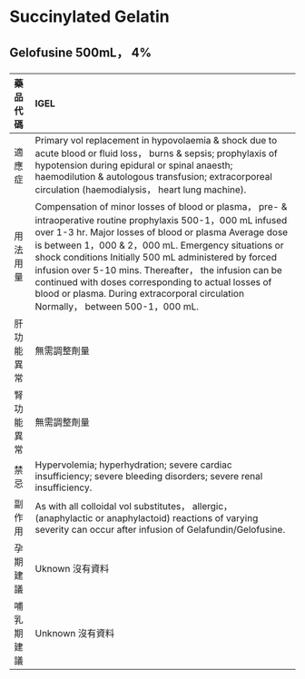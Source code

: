 # Succinylated Gelatin

## Gelofusine 500mL， 4%

##### 

| 藥品代碼   | IGEL                                                                                                                                                                                                                                                                                                                                                                                                                                                                                             |
|:-----------|:-------------------------------------------------------------------------------------------------------------------------------------------------------------------------------------------------------------------------------------------------------------------------------------------------------------------------------------------------------------------------------------------------------------------------------------------------------------------------------------------------|
| 適應症     | Primary vol replacement in hypovolaemia & shock due to acute blood or fluid loss， burns & sepsis; prophylaxis of hypotension during epidural or spinal anaesth; haemodilution & autologous transfusion; extracorporeal circulation (haemodialysis， heart lung machine).                                                                                                                                                                                                                        |
| 用法用量   | Compensation of minor losses of blood or plasma， pre- & intraoperative routine prophylaxis 500-1，000 mL infused over 1-3 hr. Major losses of blood or plasma Average dose is between 1，000 & 2，000 mL. Emergency situations or shock conditions Initially 500 mL administered by forced infusion over 5-10 mins. Thereafter， the infusion can be continued with doses corresponding to actual losses of blood or plasma. During extracorporal circulation Normally， between 500-1，000 mL. |
| 肝功能異常 | 無需調整劑量                                                                                                                                                                                                                                                                                                                                                                                                                                                                                     |
| 腎功能異常 | 無需調整劑量                                                                                                                                                                                                                                                                                                                                                                                                                                                                                     |
| 禁忌       | Hypervolemia; hyperhydration; severe cardiac insufficiency; severe bleeding disorders; severe renal insufficiency.                                                                                                                                                                                                                                                                                                                                                                               |
| 副作用     | As with all colloidal vol substitutes， allergic， (anaphylactic or anaphylactoid) reactions of varying severity can occur after infusion of Gelafundin/Gelofusine.                                                                                                                                                                                                                                                                                                                              |
| 孕期建議   | Uknown 沒有資料                                                                                                                                                                                                                                                                                                                                                                                                                                                                                  |
| 哺乳期建議 | Unknown 沒有資料                                                                                                                                                                                                                                                                                                                                                                                                                                                                                 |


